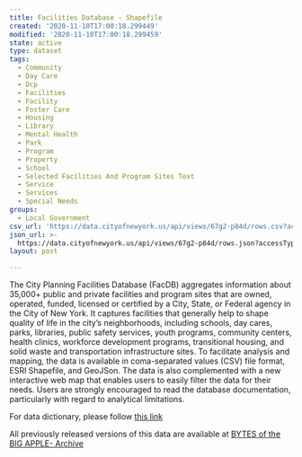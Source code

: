 ```yaml
---
title: Facilities Database - Shapefile
created: '2020-11-10T17:00:18.299449'
modified: '2020-11-10T17:00:18.299459'
state: active
type: dataset
tags:
  - Community
  - Day Care
  - Dcp
  - Facilities
  - Facility
  - Foster Care
  - Housing
  - Library
  - Mental Health
  - Park
  - Program
  - Property
  - School
  - Selected Facilities And Program Sites Text
  - Service
  - Services
  - Special Needs
groups:
  - Local Government
csv_url: 'https://data.cityofnewyork.us/api/views/67g2-p84d/rows.csv?accessType=DOWNLOAD'
json_url: >-
  https://data.cityofnewyork.us/api/views/67g2-p84d/rows.json?accessType=DOWNLOAD
layout: post

---
```

The City Planning Facilities Database (FacDB) aggregates information about 35,000+ public and private facilities and program sites that are owned, operated, funded, licensed or certified by a City, State, or Federal agency in the City of New York. It captures facilities that generally help to shape quality of life in the city’s neighborhoods, including schools, day cares, parks, libraries, public safety services, youth programs, community centers, health clinics, workforce development programs, transitional housing, and solid waste and transportation infrastructure sites. To facilitate analysis and mapping, the data is available in coma-separated values (CSV) file format, ESRI Shapefile, and GeoJSon. The data is also complemented with a new interactive web map that enables users to easily filter the data for their needs. Users are strongly encouraged to read the database documentation, particularly with regard to analytical limitations.

For data dictionary, please follow <a href="http://docs.capitalplanning.nyc/facdb/">this link</a>

All previously released versions of this data are available at <a href="https://www1.nyc.gov/site/planning/data-maps/open-data/bytes-archive.page?sorts[year]=0">BYTES of the BIG APPLE- Archive</a>

